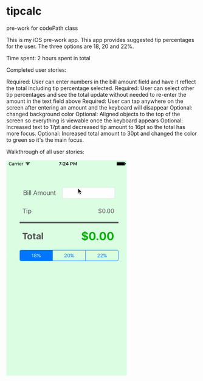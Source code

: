 # tipcalc
pre-work for codePath class

This is my iOS pre-work app. This app provides suggested tip percentages for the user. The three options are 18, 20 and 22%.

Time spent: 2 hours spent in total

Completed user stories:

 Required: User can enter numbers in the bill amount field and have it reflect the total including tip percentage selected.
 Required: User can select other tip percentages and see the total update without needed to re-enter the amount in the text field above
 Required: User can tap anywhere on the screen after entering an amount and the keyboard will disappear
 Optional: changed background color
 Optional: Aligned objects to the top of the screen so everything is viewable once the keyboard appears
 Optional: Increased text to 17pt and decreased tip amount to 16pt so the total has more focus.
 Optional: Increased total amount to 30pt and changed the color to green so it's the main focus.
 
 Walkthrough of all user stories:

![Video Walkthrough](tipcalc.gif)
